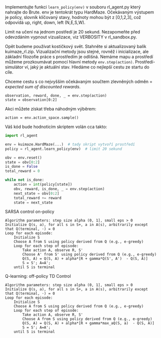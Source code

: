Implementujte funkci `learn_policy(env)` v souboru rl_agent.py který nahrajte do Brute.
env je tentokrát typu HardMaze. Očekávaným výstupem je policy, slovník klíčovaný stavy, 
hodnoty mohou být z [0,1,2,3], což odpovídá up, right, down, left (N,E,S,W).

Limit na učení na jednom postředí je 20 sekund. 
Nezapomeňte před odevzdáním vypnout vizualizace, viz VERBOSITY v rl_sandbox.py.

Opět budeme používat kostičkový svět. Stahněte si aktualizovaný balík kuimaze_rl.zip.
Vizualizační metody jsou stejné, rovněž i inicializace, ale základní filozofie práce s prostředím je odlišná.
Nemáme mapu a prostředí můžeme prozkoumávat pomocí hlavní metody `env.step(action)`. 
Prostředí-simulátor ví, jaký je aktuální stav. Hledáme co nejlepší cestu ze startu do cíle. 

Chceme cestu s co nejvyšším očekávaným součtem zlevněných odměn = *expected sum of discounted rewards*.

```text
observation, reward, done, _ = env.step(action)
state = observation[0:2]
```

Akci můžete získat třeba náhodným výběrem:

```text
action = env.action_space.sample()
```

Váš kód bude hodnoticím skriptem volán cca takto:

```python
import rl_agent

env = kuimaze.HardMaze(...)  # tady skript vytvoří prostředí
policy = rl_agent.learn_policy(env)  # limit 20 sekund

obv = env.reset()
state = obv[0:2]
is_done = False
total_reward = 0

while not is_done:
    action = int(policy[state])
    obv, reward, is_done, _ = env.step(action)
    next_state = obv[0:2]
    total_reward += reward
    state = next_state
```


SARSA control on-policy
```text
Algorithm parameters: step size alpha (0, 1], small eps > 0
Initialize Q(s, a), for all s in S+, a in A(s), arbitrarily except that Q(terminal, ·) = 0
Loop for each episode:
    Initialize S
    Choose A from S using policy derived from Q (e.g., e-greedy)
    Loop for each step of episode:
        Take action A, observe R, S'
        Choose A' from S' using policy derived from Q (e.g., e-greedy)
        Q(S, A) = Q(S, A) + alpha*[R + gamma*Q(S', A')  - Q(S, A)]
        S = S'; A=A';
    until S is terminal
```

Q-learning: off-policy TD Control
```text
Algorithm parameters: step size alpha (0, 1], small eps > 0
Initialize Q(s, a), for all s in S+, a in A(s), arbitrarily except that Q(terminal, ·) = 0
Loop for each episode:
    Initialize S
    Choose A from S using policy derived from Q (e.g., e-greedy)
    Loop for each step of episode:
        Take action A, observe R, S'
        Choose A from S using policy derived from Q (e.g., e-greedy)
        Q(S, A) = Q(S, A) + alpha*[R + gamma*max_aQ(S, a)  - Q(S, A)]
        S = S'; A=A';
    until S is terminal
```